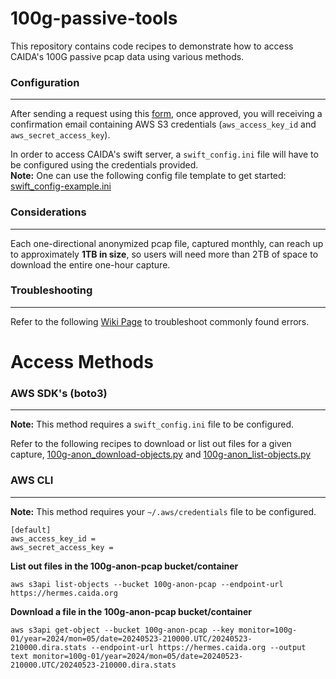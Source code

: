 # 100g-passive-tools
This repository contains code recipes to demonstrate how to access CAIDA's 100G passive pcap data using various methods.

### Configuration
---
After sending a request using this [form](https://www.caida.org/catalog/datasets/request_user_info_forms/passive_100g_dataset_request/), once approved, you will receiving a confirmation email containing AWS S3 credentials (`aws_access_key_id` and `aws_secret_access_key`).

In order to access CAIDA's swift server, a `swift_config.ini` file will have to be configured using the credentials provided.<br/>
**Note:** One can use the following config file template to get started: [swift_config-example.ini](https://github.com/CAIDA/100g-passive-tools/blob/main/swift_config-example.ini)

### Considerations

---
Each one-directional anonymized pcap file, captured monthly, can reach up to approximately **1TB in size**, so users will need more than 2TB of space to download the entire one-hour capture.

### Troubleshooting

---
Refer to the following [Wiki Page](https://github.com/CAIDA/100g-passive-tools/wiki/Troubleshooting) to troubleshoot commonly found errors.

# Access Methods

### AWS SDK's (boto3)

---
**Note:** This method requires a `swift_config.ini` file to be configured.

Refer to the following recipes to download or list out files for a given capture, [100g-anon_download-objects.py](https://github.com/CAIDA/100g-passive-tools/blob/main/100g-anon_download-objects.py) and [100g-anon_list-objects.py](https://github.com/CAIDA/100g-passive-tools/blob/main/100g-anon_list-objects.py)

### AWS CLI

---
**Note:** This method requires your `~/.aws/credentials` file to be configured.
```
[default]
aws_access_key_id = 
aws_secret_access_key = 
```

**List out files in the 100g-anon-pcap bucket/container**<br/>
```
aws s3api list-objects --bucket 100g-anon-pcap --endpoint-url https://hermes.caida.org
```

**Download a file in the 100g-anon-pcap bucket/container**<br/>
```
aws s3api get-object --bucket 100g-anon-pcap --key monitor=100g-01/year=2024/mon=05/date=20240523-210000.UTC/20240523-210000.dira.stats --endpoint-url https://hermes.caida.org --output text monitor=100g-01/year=2024/mon=05/date=20240523-210000.UTC/20240523-210000.dira.stats
```

